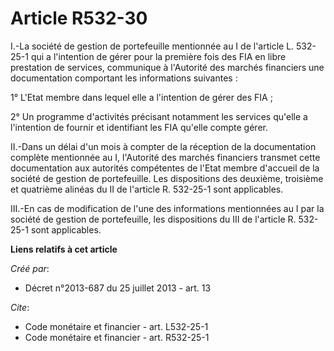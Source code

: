 # Article R532-30

I.-La société de gestion de portefeuille mentionnée au I de l'article L. 532-25-1 qui a l'intention de gérer pour la première
fois des FIA en libre prestation de services, communique à l'Autorité des marchés financiers une documentation comportant les
informations suivantes : 

1° L'Etat membre dans lequel elle a l'intention de gérer des FIA ; 

2° Un programme d'activités précisant notamment les services qu'elle a l'intention de fournir et identifiant les FIA qu'elle
compte gérer. 

II.-Dans un délai d'un mois à compter de la réception de la documentation complète mentionnée au I, l'Autorité des marchés
financiers transmet cette documentation aux autorités compétentes de l'Etat membre d'accueil de la société de gestion de
portefeuille. Les dispositions des deuxième, troisième et quatrième alinéas du II de l'article R. 532-25-1 sont applicables. 

III.-En cas de modification de l'une des informations mentionnées au I par la société de gestion de portefeuille, les
dispositions du III de l'article R. 532-25-1 sont applicables.

**Liens relatifs à cet article**

_Créé par_:

  - Décret n°2013-687 du 25 juillet 2013 - art. 13

_Cite_:

  - Code monétaire et financier - art. L532-25-1
  - Code monétaire et financier - art. R532-25-1
